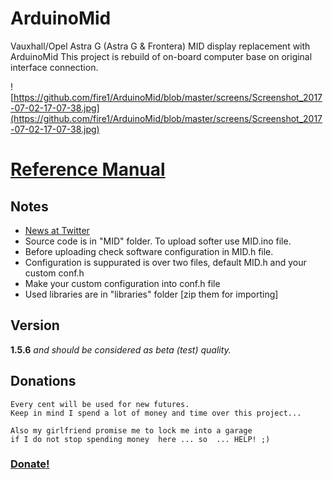 # ArduinoMid
Vauxhall/Opel Astra G (Astra G & Frontera) MID display replacement with ArduinoMid
This project is rebuild of on-board computer  base on original interface connection.


![https://github.com/fire1/ArduinoMid/blob/master/screens/Screenshot_2017-07-02-17-07-38.jpg](https://github.com/fire1/ArduinoMid/blob/master/screens/Screenshot_2017-07-02-17-07-38.jpg)



# [Reference Manual](https://github.com/fire1/ArduinoMid/wiki)


## Notes
* [News at Twitter](https://twitter.com/hashtag/ArduinoMid?src=hash)
* Source code is in "MID" folder. To upload  softer use MID.ino file.
* Before uploading check software configuration in MID.h file.  
* Configuration is suppurated  is over two files, default MID.h and your custom conf.h
* Make your custom configuration into conf.h file 
* Used libraries are in "libraries" folder [zip them for importing]

## Version 
   **1.5.6** _and should be considered as beta (test) quality._



        
## Donations
    Every cent will be used for new futures. 
    Keep in mind I spend a lot of money and time over this project... 
    
    Also my girlfriend promise me to lock me into a garage 
    if I do not stop spending money  here ... so  ... HELP! ;)
    
### [Donate!](https://paypal.me/AngelZaprianov)
   
   





